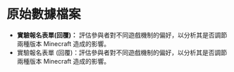 # 原始數據檔案

- **實驗報名表單(回覆)：** 評估參與者對不同遊戲機制的偏好，以分析其是否調節兩種版本 Minecraft 造成的影響。
- 實驗報名表單 (回覆)：評估參與者對不同遊戲機制的偏好，以分析其是否調節兩種版本 Minecraft 造成的影響。

